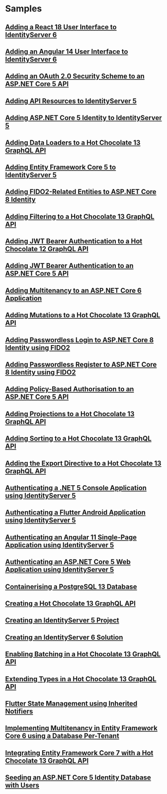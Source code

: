 # Samples

## [Adding a React 18 User Interface to IdentityServer 6](./adding-a-react-18-user-interface-to-identityserver-6)

## [Adding an Angular 14 User Interface to IdentityServer 6](./adding-an-angular-14-user-interface-to-identityserver-6)

## [Adding an OAuth 2.0 Security Scheme to an ASP.NET Core 5 API](./adding-an-oauth-2-security-scheme-to-an-aspnet-core-5-api)

## [Adding API Resources to IdentityServer 5](./adding-api-resources-to-identityserver-5)

## [Adding ASP.NET Core 5 Identity to IdentityServer 5](./adding-aspnet-core-5-identity-to-identityserver-5)

## [Adding Data Loaders to a Hot Chocolate 13 GraphQL API](./adding-data-loaders-to-a-hot-chocolate-13-graphql-api)

## [Adding Entity Framework Core 5 to IdentityServer 5](./adding-entity-framework-core-5-to-identityserver-5)

## [Adding FIDO2-Related Entities to ASP.NET Core 8 Identity](./adding-fido2-related-entities-to-aspnet-core-8-identity)

## [Adding Filtering to a Hot Chocolate 13 GraphQL API](./adding-filtering-to-a-hot-chocolate-13-graphql-api)

## [Adding JWT Bearer Authentication to a Hot Chocolate 12 GraphQL API](./adding-jwt-bearer-authentication-to-a-hot-chocolate-12-graphql-api)

## [Adding JWT Bearer Authentication to an ASP.NET Core 5 API](./adding-jwt-bearer-authentication-to-an-aspnet-core-5-api)

## [Adding Multitenancy to an ASP.NET Core 6 Application](./adding-multitenancy-to-an-aspnet-core-6-application)

## [Adding Mutations to a Hot Chocolate 13 GraphQL API](./adding-mutations-to-a-hot-chocolate-13-graphql-api)

## [Adding Passwordless Login to ASP.NET Core 8 Identity using FIDO2](./adding-passwordless-login-to-aspnet-core-8-identity-using-fido2)

## [Adding Passwordless Register to ASP.NET Core 8 Identity using FIDO2](./adding-passwordless-register-to-aspnet-core-8-identity-using-fido2)

## [Adding Policy-Based Authorisation to an ASP.NET Core 5 API](./adding-policy-based-authorisation-to-an-aspnet-core-5-api)

## [Adding Projections to a Hot Chocolate 13 GraphQL API](./adding-projections-to-a-hot-chocolate-13-graphql-api)

## [Adding Sorting to a Hot Chocolate 13 GraphQL API](./adding-sorting-to-a-hot-chocolate-13-graphql-api)

## [Adding the Export Directive to a Hot Chocolate 13 GraphQL API](./adding-the-export-directive-to-a-hot-chocolate-13-graphql-api)

## [Authenticating a .NET 5 Console Application using IdentityServer 5](./authenticating-a-dotnet-5-console-application-using-identityserver-5)

## [Authenticating a Flutter Android Application using IdentityServer 5](./authenticating-a-flutter-android-application-using-identityserver-5)

## [Authenticating an Angular 11 Single-Page Application using IdentityServer 5](./authenticating-an-angular-11-single-page-application-using-identityserver-5)

## [Authenticating an ASP.NET Core 5 Web Application using IdentityServer 5](./authenticating-an-aspnet-core-5-web-application-using-identityserver-5)

## [Containerising a PostgreSQL 13 Database](./containerising-a-postgresql-13-database)

## [Creating a Hot Chocolate 13 GraphQL API](./creating-a-hot-chocolate-13-graphql-api)

## [Creating an IdentityServer 5 Project](./creating-an-identityserver-5-project)

## [Creating an IdentityServer 6 Solution](./creating-an-identityserver-6-solution)

## [Enabling Batching in a Hot Chocolate 13 GraphQL API](./enabling-batching-in-a-hot-chocolate-13-graphql-api)

## [Extending Types in a Hot Chocolate 13 GraphQL API](./extending-types-in-a-hot-chocolate-13-graphql-api)

## [Flutter State Management using Inherited Notifiers](./flutter-state-management-using-inherited-notifiers)

## [Implementing Multitenancy in Entity Framework Core 6 using a Database Per-Tenant](./implementing-multitenancy-in-entity-framework-core-6-using-a-database-per-tenant)

## [Integrating Entity Framework Core 7 with a Hot Chocolate 13 GraphQL API](./integrating-entity-framework-core-7-with-a-hot-chocolate-13-graphql-api)

## [Seeding an ASP.NET Core 5 Identity Database with Users](./seeding-an-aspnet-core-5-identity-database-with-users)

